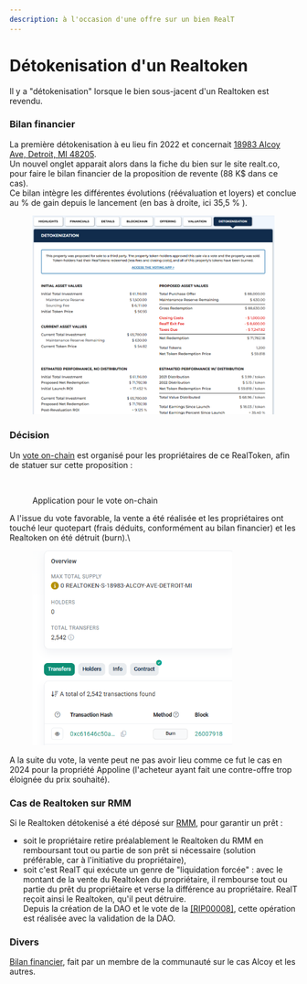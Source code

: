 ```yaml
---
description: à l'occasion d'une offre sur un bien RealT
---
```


# Détokenisation d'un Realtoken



Il y a "détokenisation" lorsque le bien sous-jacent d'un Realtoken est revendu.&#x20;

### Bilan financier

La première détokenisation à eu lieu fin 2022 et concernait  [18983 Alcoy Ave, Detroit, MI 48205](https://realt.co/product/18983-alcoy-ave-detroit-mi-48205#tab-title-detokenization_tab). \
Un nouvel onglet apparait alors dans la fiche du bien sur le site realt.co, pour faire le bilan financier de la proposition de revente (88 K$ dans ce cas).\
Ce bilan intègre les différentes évolutions (réévaluation et loyers) et conclue au % de gain depuis le lancement (en bas à droite, ici 35,5 % ).&#x20;

<figure><img src="../.gitbook/assets/image.png" alt="" width="563"><figcaption></figcaption></figure>

### Décision

Un [vote on-chain](../defi-realt/vote-realt.md) est organisé pour les propriétaires de ce RealToken, afin de statuer sur cette proposition :

<figure><img src="../.gitbook/assets/image (44).png" alt=""><figcaption><p>Application pour le vote on-chain</p></figcaption></figure>

A l'issue du vote favorable, la vente a été réalisée et les propriétaires ont touché leur quotepart (frais déduits, conformément au bilan financier) et les Realtoken on été détruit (burn).\


<figure><img src="../.gitbook/assets/image (1).png" alt="" width="350"><figcaption></figcaption></figure>

A la suite du vote, la vente peut ne pas avoir lieu comme ce fut le cas en 2024 pour la propriété Appoline (l'acheteur ayant fait une contre-offre trop éloignée du prix souhaité).

### Cas de Realtoken sur RMM

Si le Realtoken détokenisé a été déposé sur [RMM](../defi-realt/rmm/), pour garantir un prêt :&#x20;

* soit le propriétaire retire préalablement le Realtoken du RMM en remboursant tout ou partie de son prêt si nécessaire (solution préférable, car à l'initiative du propriétaire),
* soit c'est RealT qui exécute un genre de "liquidation forcée" : avec le montant de la vente du Realtoken du propriétaire, il rembourse tout ou partie du prêt du propriétaire et verse la différence au propriétaire. RealT reçoit ainsi le Realtoken, qu'il peut détruire.\
  Depuis la création de la DAO et le vote de la [\[RIP00008\]](https://www.tally.xyz/gov/realtoken-ecosystem-governance/proposal/4412019256781079844728885554420538992900805587725535743224739658055634526928?govId=eip155:100:0x4A5327347f077E72d2AaB19F68Ba8A7F12ec5d63), cette opération est réalisée avec la validation de la DAO.

### Divers&#x20;

[Bilan financier](https://docs.google.com/spreadsheets/d/1wYKRv7hjgq9Tahyw4QSLGlKnTvWQqtIgF14yqDhmb2U/edit?usp=sharing), fait par un membre de la communauté sur le cas Alcoy et les autres.
